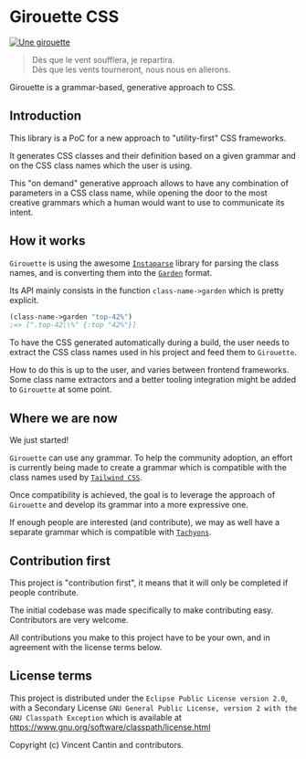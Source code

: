 # Girouette CSS

[![Une girouette](https://upload.wikimedia.org/wikipedia/commons/thumb/e/e0/Girouette_Bateau_Yeu.jpg/360px-Girouette_Bateau_Yeu.jpg)](https://commons.wikimedia.org/wiki/File:Girouette_Bateau_Yeu.jpg)

> Dès que le vent soufflera, je repartira.<br>
> Dès que les vents tourneront, nous nous en allerons.

Girouette is a grammar-based, generative approach to CSS.

## Introduction

This library is a PoC for a new approach to "utility-first" CSS frameworks.

It generates CSS classes and their definition based on a given grammar and
on the CSS class names which the user is using.

This "on demand" generative approach allows to have any combination of
parameters in a CSS class name, while opening the door to the most creative
grammars which a human would want to use to communicate its intent.

## How it works

`Girouette` is using the awesome [`Instaparse`](https://github.com/Engelberg/instaparse)
library for parsing the class names,  and is converting them into the
[`Garden`](https://github.com/noprompt/garden) format.

Its API mainly consists in the function `class-name->garden` which is pretty explicit.

```clojure
(class-name->garden "top-42%")
;=> [".top-42\\%" {:top "42%"}]
```

To have the CSS generated automatically during a build, the user needs to extract
the CSS class names used in his project and feed them to `Girouette`.

How to do this is up to the user, and varies between frontend frameworks.
Some class name extractors and a better tooling integration might be added to
`Girouette` at some point.

## Where we are now

We just started!

`Girouette` can use any grammar. To help the community adoption,
an effort is currently being made to create a grammar which is compatible
with the class names used by [`Tailwind CSS`](https://tailwindcss.com/).

Once compatibility is achieved, the goal is to leverage the approach of
`Girouette` and develop its grammar into a more expressive one.

If enough people are interested (and contribute), we may as well have a
separate grammar  which is compatible with [`Tachyons`](https://tachyons.io/).

## Contribution first

This project is "contribution first", it means that it will only be completed if
people contribute.

The initial codebase was made specifically to make contributing easy. Contributors
are very welcome.

All contributions you make to this project have to be your own, and  in agreement
with the license terms below.

## License terms

This project is distributed under the `Eclipse Public License version 2.0`,
with a Secondary License
`GNU General Public License, version 2 with the GNU Classpath Exception`
which is available at https://www.gnu.org/software/classpath/license.html

Copyright (c) Vincent Cantin and contributors.
